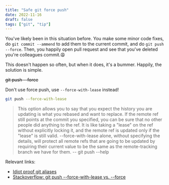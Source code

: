 ```yaml
---
title: "Safe git force push"
date: 2022-11-16
draft: false
tags: ["git", "tip"]
---
```

You've likely been in this situation before. You make some minor code fixes, do `git commit --ammend` to add them to the current commit, and do `git push --force`. Then, you happily open pull request and see that you've deleted you're colleagues commit.😩
<!--more-->
This doesn't happen so often, but when it does, it's a bummer. Happily, the solution is simple.

~~git push --force~~

Don't use force push, use `--force-with-lease` instead!
```bash
git push --force-with-lease
```
>This option allows you to say that you expect the history you are updating is what you rebased and want to replace. If the remote ref still points at the commit you specified, you can be sure that no other people did anything to the ref. It is like taking a "lease" on the ref without explicitly locking it, and the remote ref is updated only if the "lease" is still valid. --force-with-lease alone, without specifying the details, will protect all remote refs that are going to be updated by requiring their current value to be the same as the remote-tracking branch we have for them.
>-- git push --help

Relevant links:
* [Idiot proof git aliases](https://softwaredoug.com/blog/2022/11/09/idiot-proof-git-aliases.html)
* [Stackoverflow: git push --force-with-lease vs. --force](https://stackoverflow.com/questions/52823692/git-push-force-with-lease-vs-force)